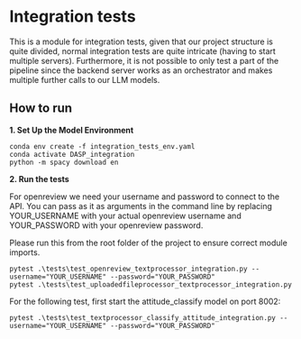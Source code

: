 # Integration tests
This is a module for integration tests, given that our project structure is quite divided, normal integration tests are 
quite intricate (having to start multiple servers). Furthermore, it is not possible to only test a part of the 
pipeline since the backend server works as an orchestrator and makes multiple further calls to our LLM models.

## How to run
**1. Set Up the Model Environment**

    conda env create -f integration_tests_env.yaml
    conda activate DASP_integration
    python -m spacy download en


**2. Run the tests**

For openreview we need your username and password to connect to the API. You can pass as it as arguments in the 
command line by replacing YOUR_USERNAME with your actual openreview username and YOUR_PASSWORD with your openreview
password.

Please run this from the root folder of the project to ensure correct module imports.

    pytest .\tests\test_openreview_textprocessor_integration.py --username="YOUR_USERNAME" --password="YOUR_PASSWORD"
    pytest .\tests\test_uploadedfileprocessor_textprocessor_integration.py

For the following test, first start the attitude_classify model on port 8002:

    pytest .\tests\test_textprocessor_classify_attitude_integration.py --username="YOUR_USERNAME" --password="YOUR_PASSWORD"


